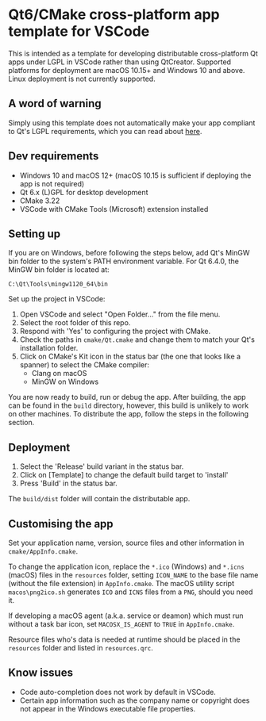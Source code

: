 Qt6/CMake cross-platform app template for VSCode
================================================

This is intended as a template for developing distributable cross-platform Qt apps under LGPL in VSCode rather than using QtCreator. Supported platforms for deployment are macOS 10.15+ and Windows 10 and above. Linux deployment is not currently supported.

A word of warning
-----------------

Simply using this template does not automatically make your app compliant to Qt's LGPL requirements, which you can read about [here](https://www.qt.io/licensing/open-source-lgpl-obligations).

Dev requirements
----------------

* Windows 10 and macOS 12+ (macOS 10.15 is sufficient if deploying the app is not required)
* Qt 6.x (L)GPL for desktop development
* CMake 3.22
* VSCode with CMake Tools (Microsoft) extension installed

Setting up
----------

If you are on Windows, before following the steps below, add Qt's MinGW bin folder to the system's PATH environment variable. For Qt 6.4.0, the MinGW bin folder is located at:

`C:\Qt\Tools\mingw1120_64\bin`

Set up the project in VSCode:

1. Open VSCode and select "Open Folder..." from the file menu.
2. Select the root folder of this repo.
3. Respond with 'Yes' to configuring the project with CMake.
4. Check the paths in `cmake/Qt.cmake` and change them to match your Qt's installation folder.
5. Click on CMake's Kit icon in the status bar (the one that looks like a spanner) to select the CMake compiler:
    * Clang on macOS
    * MinGW on Windows

You are now ready to build, run or debug the app. After building, the app can be found in the `build` directory, however, this build is unlikely to work on other machines. To distribute the app, follow the steps in the following section.

Deployment
----------

1. Select the 'Release' build variant in the status bar.
2. Click on \[Template\] to change the default build target to 'install'
3. Press 'Build' in the status bar.

The `build/dist` folder will contain the distributable app.

Customising the app
-------------------

Set your application name, version, source files and other information in `cmake/AppInfo.cmake`.

To change the application icon, replace the `*.ico` (Windows) and `*.icns` (macOS) files in the `resources` folder, setting `ICON_NAME` to the base file name (without the file extension) in `AppInfo.cmake`. The macOS utility script `macos\png2ico.sh` generates `ICO` and `ICNS` files from a `PNG`, should you need it.

If developing a macOS agent (a.k.a. service or deamon) which must run without a task bar icon, set `MACOSX_IS_AGENT` to `TRUE` in `AppInfo.cmake`.

Resource files who's data is needed at runtime should be placed in the `resources` folder and listed in `resources.qrc`.

Know issues
-----------

* Code auto-completion does not work by default in VSCode.
* Certain app information such as the company name or copyright does not appear in the Windows executable file properties.